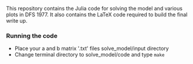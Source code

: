 This repository contains the Julia code for solving the model and various plots in DFS 1977. It also contains the LaTeX code required to build the final write up.

### Running the code

- Place your a and b matrix '.txt' files solve_model/input directory
- Change terminal directory to solve_model/code and type `make`
